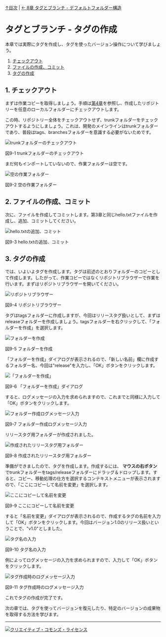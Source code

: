 [↑目次](README.md "目次") | [← 8章 タグとブランチ - デフォルトフォルダー構造](8.tag-and-branch-1.md "タグとブランチ - デフォルトフォルダー構造")

# タグとブランチ - タグの作成

本章では実際にタグを作成し、タグを使ったバージョン操作について学びましょう。

1. [チェックアウト](#checkout)
1. [ファイルの作成、コミット](#create-file-and-commit)
1. [タグの作成](#create-tag)

## <a name="checkout"></a>1. チェックアウト

まずは作業コピーを取得しましょう。手順は[第4章](4.personal-use-2.md)を参照し、作成したリポジトリーを任意のローカルフォルダーにチェックアウトします。

この時、リポジトリー全体をチェックアウトせず、trunkフォルダーをチェックアウトするようにしましょう。これは、開発のメインラインはtrunkフォルダーであり、普段はtags、branchesフォルダーを意識する必要がないためです。

![trunkフォルダーのチェックアウト](images/chapter-9-1.jpg)

図9-1 trunkフォルダーのチェックアウト

まだ何もインポートしていないので、作業フォルダーは空です。

![空の作業フォルダー](images/chapter-9-2.jpg)

図9-2 空の作業フォルダー

## <a name="create-file-and-commit"></a>2. ファイルの作成、コミット

次に、ファイルを作成してコミットします。第3章と同じhello.txtファイルを作成し、追加、コミットしてください。

![hello.txtの追加、コミット](images/chapter-9-3.jpg)

図9-3 hello.txtの追加、コミット

## <a name="create-tag"></a>3. タグの作成

では、いよいよタグを作成します。タグは前述のとおりフォルダーのコピーとして作成します。したがって、作業コピーではなくリポジトリブラウザーで作業を行います。まずはリポジトリブラウザーを開いてください。

![リポジトリブラウザー](images/chapter-9-4.jpg)

図9-4 リポジトリブラウザー

タグはtagsフォルダーに作成しますが、今回はリリースタグ扱いとして、まずはreleaseフォルダーを作成しましょう。tagsフォルダーを右クリックして、「フォルダーを作成」を選択します。

![フォルダーを作成](images/chapter-9-5.jpg)

図9-5 フォルダーを作成

「フォルダーを作成」ダイアログが表示されるので、「新しい名前」欄に作成するフォルダー名、今回は"release"を入力し、「OK」ボタンをクリックします。

![「フォルダーを作成」](images/chapter-9-6.jpg)

図9-6 「フォルダーを作成」ダイアログ

すると、ログメッセージの入力を求められますので、これまでと同様に入力して「OK」ボタンをクリックします。

![フォルダー作成ログメッセージ入力](images/chapter-9-7.jpg)

図9-7 フォルダー作成ログメッセージ入力

リリースタグ用フォルダーが作成されました。

![作成されたリリースタグ用フォルダー](images/chapter-9-8.jpg)

図9-8 作成されたリリースタグ用フォルダー

準備ができましたので、タグを作成します。作成するには、 **マウスの右ボタン** でtrunkフォルダーをtags/releaseフォルダーにドラッグ＆ドロップします。すると、コピー、移動処理の仕方を選択するコンテキストメニューが表示されますので、「ここにコピーして名前を変更」を選択します。

![ここにコピーして名前を変更](images/chapter-9-9.jpg)

図9-9 ここにコピーして名前を変更

すると「名前を変更」ダイアログが表示されるので、作成するタグの名前を入力して「OK」ボタンをクリックします。今回はバージョン1.0のリリース扱いということで、"v1.0"としました。

![タグ名の入力](images/chapter-9-10.jpg)

図9-10 タグ名の入力

例によってログメッセージの入力を求められますので、入力して「OK」ボタンをクリックします。

![タグ作成時のログメッセージ入力](images/chapter-9-11.jpg)

図9-11 タグ作成時のログメッセージ入力

これでタグの作成が完了です。

次の章では、タグを使ってバージョンを復元したり、特定のバージョンの成果物を取得する方法を学びます。

----------

<a rel="license" href="http://creativecommons.org/licenses/by-sa/3.0/deed.ja"><img alt="クリエイティブ・コモンズ・ライセンス" style="border-width:0" src="http://i.creativecommons.org/l/by-sa/3.0/88x31.png" /></a>
